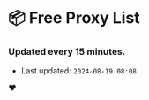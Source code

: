 # :package: Free Proxy List
### Updated every 15 minutes.

- Last updated: `2024-08-19 08:08`

:heart:
